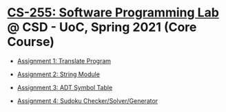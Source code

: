 # [CS-255: Software Programming Lab](https://www.csd.uoc.gr/~hy255/assignments.html) @ CSD - UoC, Spring 2021 (Core Course)

- [Assignment 1: Translate Program](translate)

- [Assignment 2: String Module](string-module)

- [Assignment 3: ADT Symbol Table](symboltable)

- [Assignment 4: Sudoku Checker/Solver/Generator](sudoku)
